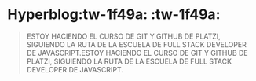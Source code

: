 # Hyperblog:tw-1f49a: :tw-1f49a:

> ESTOY HACIENDO EL CURSO DE GIT Y GITHUB DE PLATZI, SIGUIENDO LA RUTA DE LA ESCUELA DE FULL STACK DEVELOPER DE JAVASCRIPT.ESTOY HACIENDO EL CURSO DE GIT Y GITHUB DE PLATZI, SIGUIENDO LA RUTA DE LA ESCUELA DE FULL STACK DEVELOPER DE JAVASCRIPT.